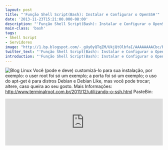 ```yaml
---
layout: post
title: "'Função Shell Script(Bash): Instalar e Configurar o OpenSSH'"
date: '2013-11-23T15:21:00.000-08:00'
description: "'Função Shell Script(Bash): Instalar e Configurar o OpenSSH'"
main-class: 'bash'
tags:
- Shell Script
- Servidores
image: "http://1.bp.blogspot.com/-_gUy0yQTqZM/UkjQtOlbfaI/AAAAAAAACbc/bn9SFHwydy8/s72-c/shell+script2.png"
twitter_text: "'Função Shell Script(Bash): Instalar e Configurar o OpenSSH'"
introduction: "'Função Shell Script(Bash): Instalar e Configurar o OpenSSH'"
---
```

![Blog Linux](http://1.bp.blogspot.com/-_gUy0yQTqZM/UkjQtOlbfaI/AAAAAAAACbc/bn9SFHwydy8/s320/shell+script2.png "Blog Linux")
Você (pode e deve) customizá-lo para sua instalação, por exemplo:
o user root foi só um exemplo;
a porta foi só um exemplo;
o uso do apt-get é para distros Debian e Debian Like, mas você pode trocar;
altere, caso queira ao seu gosto.
Mais Informações: http://www.terminalroot.com.br/2011/12/utilizando-o-ssh.html
PasteBin:
<iframe src="http://pastebin.com/raw/NUmjYC9t" style="border:none;width:100%;"><iframe> 
CodeBlog:
#!/bin/bash
# --------------------------------------
# ./installOpenSSH
#
# Função Shell Script(Bash): Instalar e Configurar o OpenSSH
#
# Você (pode e deve) customizá-lo para sua instalação, por exemplo:
# o user root foi só um exemplo;
# a porta foi só um exemplo;
# o uso do apt-get é para distros Debian e Debian Like, mas você pode trocar;
# altere, caso queira ao seu gosto.
#
# Uso: ./installOpenSSH
AJUDA="Exemplo:
SINOPSE
 ./installOpenSSH [OPÇÕES]
DESCRIÇÃO
 Função Shell Script(Bash): Instalar e Configurar o OpenSSH
 -h, --help
 Para verificar como usar ."
ENTRAR="
-e, --enter
  Para conectar a máquina remota(Obs.: Se sua máquina usar o 'sudo', coloque o sudo antes):
  ssh -p 2222 [IP da máquina remota]
  ou
  sudo ssh -p 2222 [IP da máquina remota]
  
  Ex.:
  ssh -p 2222 192.168.1.2
  ou
  sudo ssh -p 2222 192.168.1.2"
COPIAR="
-c, --copy
 Para copiar da máquina remota para seu PC (Obs.: Se sua máquina usar o 'sudo', coloque o sudo antes), (-r para diretórios, recursivamente):
  scp -P 2222 -r [IP da máquina REMOTA]:/[PASTA e/ou ARQUIVO da máquina REMOTA] /[PASTA do seu PC]
  ou
  sudo scp -P 2222 -r [IP da máquina REMOTA]:/[PASTA e/ou ARQUIVO da máquina REMOTA] /[PASTA do seu PC]
  
  Ex.:
  scp -P 2222 192.168.1.2:/home/user/arquivo.pdf /home/marcos/Downloads/
  ou
  sudo scp -P 2222 192.168.1.2:/home/user/arquivo.pdf /home/marcos/Downloads/
  
  
 Para copiar do seu PC para a máquina remota, ex.:
  scp -P 2222 /home/user/ 192.168.1.2:/home/marcos/arquivo.pdf"
AUTOR="   
-a, --author
 Verificar o author e o endereço na internet do Script :
  Marcos da B. M. Oliveira , http://www.terminalroot.com.br/
  Desde: Sáb 23 Nov 2013 19:54:46 BRST 
  Licença: GPL
"
# --------------------------------------
installOpenSSH(){
if [ "$1" ];
 then
  
  case $1 in
 
   -h | --help)  reset &amp;&amp; echo "$AJUDA $ENTRAR $COPIAR $AUTOR" ;; 
   -e | --enter) echo "$ENTRAR" ;; 
   -c | --copy) echo "$COPIAR" ;; 
   -a | --author) echo "$AUTOR" ;;
   *)    echo "Opção inválida." ;;
  
  esac
  shift
 exit 0
fi
  if [ $(which sshd) ];
   then
     echo "Já está Instalado.";
     exit 0
  else
    if [ "$USER" == "root" ];
    then
   
     reset
     echo -ne "Deseja instalar o OpenSSH ? (S/n)" &amp;&amp; read RESP
   
     if [ "$RESP" == "S" ]; then
     
      echo -e "* Iniciando instalação    [OK]"
      sleep 1 
     else 
      echo "Abortar."; 
      exit 0;
     fi
   
     apt-get install -y openssh-client openssh-server 2>/dev/null
   
     echo -e "* Alterando a Porta    [OK]"
     sleep 1
     sed -i 's/Port 22/Port 2222/' /etc/ssh/sshd_config
   
     echo -e "* Adicionando o usuário ROOT:   [OK]"
     sleep 1
     sed -i "s/Subsystem sftp \/usr\/lib\/openssh\/sftp\-server/Subsystem sftp \/usr\/lib\/openssh\/sftp\-server\\nAllowUsers root/" /etc/ssh/sshd_config
   
     echo -e "* Restartando o SSHD    [OK]"
     sleep 1
     /etc/init.d/ssh restart 2>/dev/null
   
     echo -e "* Pronto!"   
   else
     echo "Você precisa ser root.";
     echo "Abortar.";
   fi
  fi
}
installOpenSSH $1
